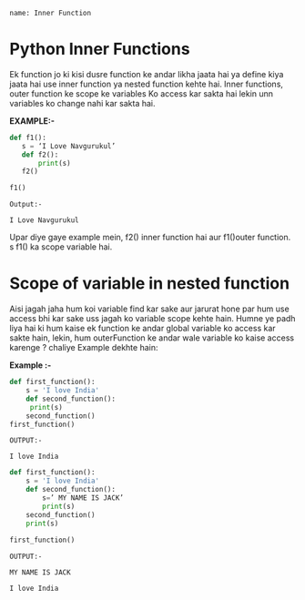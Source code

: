 ```ngMeta
name: Inner Function
```

#  Python Inner Functions

Ek function jo ki kisi dusre function ke andar likha jaata hai ya define kiya jaata hai use inner function ya nested function kehte hai. Inner functions, outer function ke scope ke variables
Ko access kar sakta hai lekin unn variables ko change nahi kar sakta hai.


**EXAMPLE:-**

```python
def f1():
   s = ‘I Love Navgurukul’
   def f2():
       print(s)
   f2()

f1()
 ```
`Output:- `


```
I Love Navgurukul
 ```

Upar diye gaye example mein, f2() inner function hai aur f1()outer function. s f1()  ka scope variable hai.

    
# Scope of variable in nested function


Aisi jagah jaha hum koi variable find kar sake aur jarurat hone par hum use access bhi kar sake uss jagah ko variable scope kehte hain.
Humne ye padh liya hai ki hum kaise ek function ke andar global variable ko access kar sakte hain, lekin, hum outerFunction ke andar wale variable ko kaise access karenge ? chaliye Example dekhte hain:

**Example :-**

```python
def first_function():
    s = 'I love India'
    def second_function():
   	 print(s)	 
    second_function()
first_function()
 ```

`OUTPUT:- `
```
I love India
 ```

```python
def first_function():
    s = 'I love India'
    def second_function():
		s=’ MY NAME IS JACK’
   	 	print(s)	 
    second_function()
    print(s)	
 
first_function()
 ```
`OUTPUT:-`

```
MY NAME IS JACK

I love India
```
